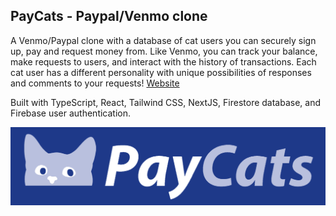 ## PayCats - Paypal/Venmo clone

A Venmo/Paypal clone with a database of cat users you can securely sign up, pay and request money from. Like Venmo, you can track your balance, make requests to users, and interact with the history of transactions. Each cat user has a different personality with unique possibilities of responses and comments to your requests! 
[Website](https://paycats.vercel.app/)

Built with TypeScript, React, Tailwind CSS, NextJS, Firestore database, and Firebase user authentication.

![PayCats logo](https://github.com/bridgerbrown/paycats/blob/main/public/paycats-logo-git.png?raw=true)
